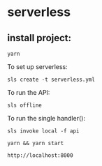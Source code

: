# serverless

## install project:

```
yarn
```

To set up serverless:

```
sls create -t serverless.yml
```

To run the API:

```
sls offline
```

To run the single handler():

```
sls invoke local -f api
```

```
yarn && yarn start
```

`http://localhost:8000`
